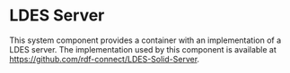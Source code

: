 # LDES Server

This system component provides a container with an implementation of a LDES server. The implementation used by this component is available at <https://github.com/rdf-connect/LDES-Solid-Server>.
